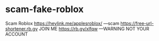 # scam-fake-roblox
Scam Roblox  https://heylink.me/applesroblox/ —scam https://free-url-shortener.rb.gy   JOIN ME https://rb.gy/xlfqw —WARNING NOT YOUR ACCOUNT
